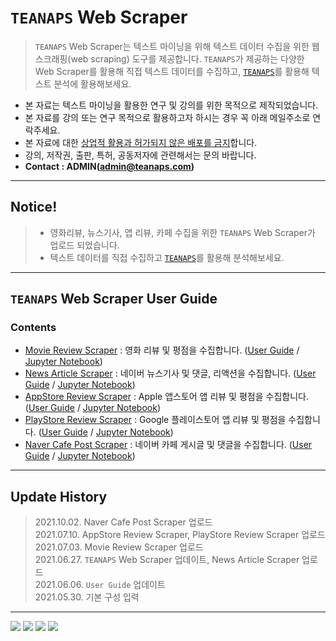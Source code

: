 # `TEANAPS` Web Scraper

> `TEANAPS` Web Scraper는 텍스트 마이닝을 위해 텍스트 데이터 수집을 위한 웹스크래핑(web scraping) 도구를 제공합니다. `TEANAPS`가 제공하는 다양한 Web Scraper를 활용해 직접 텍스트 데이터를 수집하고, [`TEANAPS`](https://github.com/fingeredman/teanaps#teanaps-text-analysis-apis-for-ecucation)를 활용해 텍스트 분석에 활용해보세요.

- 본 자료는 텍스트 마이닝을 활용한 연구 및 강의를 위한 목적으로 제작되었습니다.
- 본 자료를 강의 또는 연구 목적으로 활용하고자 하시는 경우 꼭 아래 메일주소로 연락주세요.
- 본 자료에 대한 <U>상업적 활용과 허가되지 않은 배포를 금지</U>합니다.
- 강의, 저작권, 출판, 특허, 공동저자에 관련해서는 문의 바랍니다.
- **Contact : ADMIN(admin@teanaps.com)**

---
## Notice! 
> - 영화리뷰, 뉴스기사, 앱 리뷰, 카페  수집을 위한 `TEANAPS` Web Scraper가 업로드 되었습니다.
> - 텍스트 데이터를 직접 수집하고 [`TEANAPS`](https://github.com/fingeredman/teanaps#teanaps-text-analysis-apis-for-ecucation)를 활용해 분석해보세요.

---
## `TEANAPS` Web Scraper User Guide

### Contents
- [Movie Review Scraper](./movie_comment_scraper/teanaps_web_scraper_guide-moive_comment_scraper.md#teanaps-movie-review-scraper) : 영화 리뷰 및 평점을 수집합니다. ([User Guide](./movie_comment_scraper/teanaps_web_scraper_guide-moive_comment_scraper.md#teanaps-movie-review-scraper) / [Jupyter Notebook](./movie_comment_scraper/MOVIE_COMMENT_SCRAPING.ipynb))
- [News Article Scraper](./news_scraper/teanaps_web_scraper_guide-news_scraper.md#teanaps-news-article-scraper) : 네이버 뉴스기사 및 댓글, 리액션을 수집합니다. ([User Guide](./news_scraper/teanaps_web_scraper_guide-news_scraper.md#teanaps-news-article-scraper) / [Jupyter Notebook](./news_scraper/NEWS_DATA_SCRAPING.ipynb))
- [AppStore Review Scraper](./appstore_review_scraper/teanaps_web_scraper_guide-appstore_review_scraper.md#teanaps-appstore-review-scraper) : Apple 앱스토어 앱 리뷰 및 평점을 수집합니다. ([User Guide](./appstore_review_scraper/teanaps_web_scraper_guide-appstore_review_scraper.md#teanaps-appstore-review-scraper) / [Jupyter Notebook](./appstore_review_scraper/APPSTORE_REVIEW_SCRAPING.ipynb))
- [PlayStore Review Scraper](./playstore_review_scraper/teanaps_web_scraper_guide-playstore_review_scraper.md#teanaps-playstore-review-scraper) : Google 플레이스토어 앱 리뷰 및 평점을 수집합니다. ([User Guide](./playstore_review_scraper/teanaps_web_scraper_guide-playstore_review_scraper.md#teanaps-playstore-review-scraper) / [Jupyter Notebook](./playstore_review_scraper/PLAYSTORE_REVIEW_SCRAPING.ipynb))
- [Naver Cafe Post Scraper](./cafe_post_scraper/teanaps_web_scraper_guide-cafe_post_scraper.md#teanaps-naver-cafe-post-scraper) : 네이버 카페 게시글 및 댓글을 수집합니다. ([User Guide](./cafe_post_scraper/teanaps_web_scraper_guide-cafe_post_scraper.md#teanaps-naver-cafe-post-scraper) / [Jupyter Notebook](./cafe_post_scraper/CAFE_POST_SCRAPING.ipynb))

---
## Update History
> 2021.10.02. Naver Cafe Post Scraper 업로드  
> 2021.07.10. AppStore Review Scraper, PlayStore Review Scraper 업로드  
> 2021.07.03. Movie Review Scraper 업로드  
> 2021.06.27. `TEANAPS` Web Scraper 업데이트, News Article Scraper 업로드  
> 2021.06.06. `User Guide` 업데이트  
> 2021.05.30. 기본 구성 입력  

---
<p align ="left">
<img src="https://img.shields.io/badge/http://teanaps.com-181717?style=flat-square&logo=GitHub&logoColor=white" />
<img src="https://img.shields.io/badge/admin@teanaps.com-4FAEBD?style=flat-square&logo=Mail.Ru&logoColor=white" />
<img src="https://img.shields.io/badge/ⓒ 2022. TEANAPS all rights reserved.-4A4535?style=flat-square&logo=&logoColor=white" />
<img src="https://img.shields.io/badge/[상표등록번호] 제 40－1795866 호-85433A?style=flat-square&logo=&logoColor=white" />
